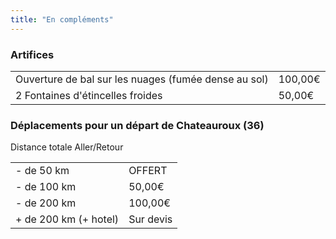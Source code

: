 ```yaml
---
title: "En compléments"
---
```


### Artifices

<table class="footer-table">
  <tr>
    <td>Ouverture de bal sur les nuages (fumée dense au sol)</td>
    <td class="price">100,00€</td>
  </tr>
  <tr>
    <td>2 Fontaines d'étincelles froides</td>
    <td class="price">50,00€</td>
  </tr>
</table>

### Déplacements pour un départ de Chateauroux (36)

Distance totale Aller/Retour

<table class="footer-table">
  <tr>
    <td>- de 50 km</td>
    <td class="price">OFFERT</td>
  </tr>
  <tr>
    <td>- de 100 km</td>
    <td class="price">50,00€</td>
  </tr>
  <tr>
    <td>- de 200 km</td>
    <td class="price">100,00€</td>
  </tr>
  <tr>
    <td>+ de 200 km (+ hotel)</td>
    <td class="price">Sur devis</td>
  </tr>
</table>
